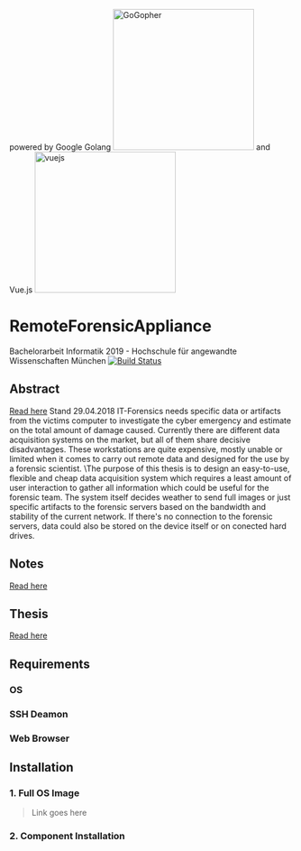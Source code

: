 powered by Google Golang
<img src="https://upload.wikimedia.org/wikipedia/commons/6/6f/Go_gopher_mascot_bw.png" width="250" height="250" title="GoGopher" alt="GoGopher">
and Vue.js
<img src="https://vuejs.org/images/logo.png?" width="250" height="250" title="vuejs">
# RemoteForensicAppliance
Bachelorarbeit Informatik 2019 - Hochschule für angewandte Wissenschaften München
[![Build Status](http://img.shields.io/travis/badges/badgerbadgerbadger.svg?style=flat-square)](https://travis-ci.org/badges/badgerbadgerbadger) 
## Abstract
[Read here](https://de.overleaf.com/read/zwhdhvygmjvm)
Stand 29.04.2018
IT-Forensics needs specific data or artifacts from the victims computer to investigate the cyber emergency and estimate on the total amount of damage caused. Currently there are different data acquisition systems on the market, but all of them share decisive disadvantages. These workstations are quite expensive, mostly unable or limited when it comes to carry out remote data and designed for the use by a forensic scientist. \\The purpose of this thesis is to design an easy-to-use, flexible and cheap data acquisition system which requires a least amount of user interaction to gather all information which could be useful for the forensic team. The system itself decides weather to send full images or just specific artifacts to the forensic servers based on the bandwidth and stability of the current network. If there's no connection to the forensic servers, data could also be stored on the device itself or on conected hard drives.  
## Notes
[Read here](https://de.overleaf.com/read/wdxzjdsqphjp)
## Thesis
[Read here](https://de.overleaf.com/read/bswssdhmvvtj)
## Requirements
### OS
### SSH Deamon
### Web Browser

## Installation
### 1. Full OS Image
> Link goes here
### 2. Component Installation
